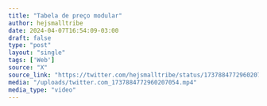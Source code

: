 ```yaml
---
title: "Tabela de preço modular"
author: hejsmalltribe
date: 2024-04-07T16:54:09-03:00
draft: false
type: "post"
layout: "single"
tags: ['Web']
source: "X"
source_link: "https://twitter.com/hejsmalltribe/status/1737884772960207054"
media: "/uploads/twitter.com_1737884772960207054.mp4"
media_type: "video"
---
```


